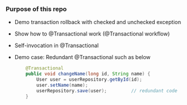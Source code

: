 ### Purpose of this repo

+ Demo transaction rollback with checked and unchecked exception

+ Show how to @Transactional work (@Transactional workflow)

+ Self-invocation in @Transactional

+ Demo case: Redundant @Transactional such as below

    ```java
        @Transactional
        public void changeName(long id, String name) {
            User user = userRepository.getById(id);
            user.setName(name);
            userRepository.save(user);         // redundant code
        }
    ```